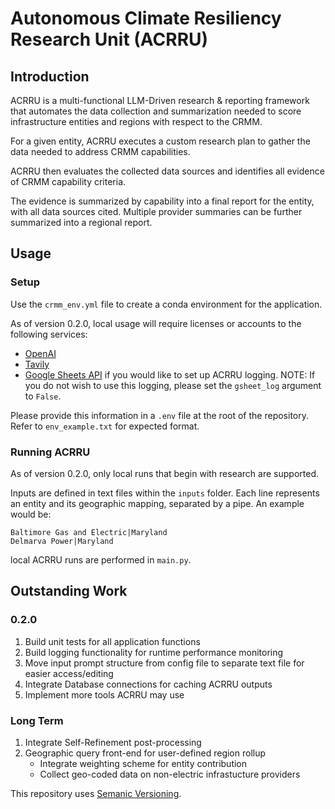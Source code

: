 # Autonomous Climate Resiliency Research Unit (ACRRU)

## Introduction

ACRRU is a multi-functional LLM-Driven research & reporting framework that automates the data collection and summarization needed to score infrastructure entities and regions with respect to the CRMM.

For a given entity, ACRRU executes a custom research plan to gather the data needed to address CRMM capabilities.

ACRRU then evaluates the collected data sources and identifies all evidence of CRMM capability criteria.

The evidence is summarized by capability into a final report for the entity, with all data sources cited. Multiple provider summaries can be further summarized into a regional report. 

## Usage 

### Setup

Use the `crmm_env.yml` file to create a conda environment for the application.

As of version 0.2.0, local usage will require licenses or accounts to the following services:
- [OpenAI](https://platform.openai.com/api-keys)
- [Tavily](https://app.tavily.com/home)
- [Google Sheets API](https://developers.google.com/sheets/api/quickstart/python#authorize_credentials_for_a_desktop_application) if you would like to set up ACRRU logging. NOTE: If you do not wish to use this logging, please set the `gsheet_log` argument to `False`.

Please provide this information in a `.env` file at the root of the repository. Refer to `env_example.txt` for expected format.

### Running ACRRU

As of version 0.2.0, only local runs that begin with research are supported. 

Inputs are defined in text files within the `inputs` folder. Each line represents an entity and its geographic mapping, separated by a pipe. An example would be: 

```
Baltimore Gas and Electric|Maryland
Delmarva Power|Maryland
```

local ACRRU runs are performed in `main.py`.

## Outstanding Work

### 0.2.0

1. Build unit tests for all application functions
2. Build logging functionality for runtime performance monitoring
3. Move input prompt structure from config file to separate text file for easier access/editing
4. Integrate Database connections for caching ACRRU outputs
5. Implement more tools ACRRU may use

### Long Term

1. Integrate Self-Refinement post-processing
2. Geographic query front-end for user-defined region rollup
    - Integrate weighting scheme for entity contribution
    - Collect geo-coded data on non-electric infrastucture providers

This repository uses [Semanic Versioning](https://semver.org/).